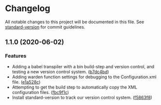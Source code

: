 # Changelog

All notable changes to this project will be documented in this file. See [standard-version](https://github.com/conventional-changelog/standard-version) for commit guidelines.

## 1.1.0 (2020-06-02)


### Features

* Adding a babel transpiler with a bin build-step and version control, and testing a new version control system. ([b7dc4bd](https://github.com/SethEden/NodeJS-App/commit/b7dc4bd18f4028abef3b57a668ad80d175bfb9e6))
* Adding warden function settings for debugging to the Configuration.xml file. ([e1a528c](https://github.com/SethEden/NodeJS-App/commit/e1a528c41deee598bdc20f97f4bba320ef92c621))
* Attempting to get the build step to automatically copy the XML configuration files. ([fbc9f1c](https://github.com/SethEden/NodeJS-App/commit/fbc9f1c58bd21c2e7555c9c3ba9f42353debd295))
* Install standard-version to track our version control system. ([f5863f8](https://github.com/SethEden/NodeJS-App/commit/f5863f8cb804991fbadba8977ac446244d387644))
